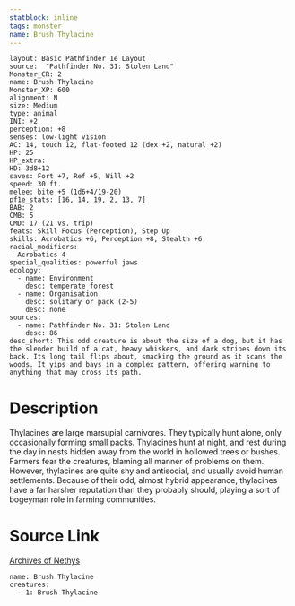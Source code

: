 ```yaml
---
statblock: inline
tags: monster
name: Brush Thylacine
---
```

```statblock
layout: Basic Pathfinder 1e Layout
source:  "Pathfinder No. 31: Stolen Land"
Monster_CR: 2
name: Brush Thylacine
Monster_XP: 600
alignment: N
size: Medium
type: animal
INI: +2
perception: +8
senses: low-light vision
AC: 14, touch 12, flat-footed 12 (dex +2, natural +2)
HP: 25
HP_extra: 
HD: 3d8+12
saves: Fort +7, Ref +5, Will +2
speed: 30 ft.
melee: bite +5 (1d6+4/19-20)
pf1e_stats: [16, 14, 19, 2, 13, 7]
BAB: 2
CMB: 5
CMD: 17 (21 vs. trip)
feats: Skill Focus (Perception), Step Up
skills: Acrobatics +6, Perception +8, Stealth +6
racial_modifiers:
- Acrobatics 4
special_qualities: powerful jaws
ecology:
  - name: Environment
    desc: temperate forest
  - name: Organisation
    desc: solitary or pack (2-5)
    desc: none
sources:
  - name: Pathfinder No. 31: Stolen Land
    desc: 86
desc_short: This odd creature is about the size of a dog, but it has the slender build of a cat, heavy whiskers, and dark stripes down its back. Its long tail flips about, smacking the ground as it scans the woods. It yips and bays in a complex pattern, offering warning to anything that may cross its path.
```
# Description
Thylacines are large marsupial carnivores. They typically hunt alone, only occasionally forming small packs. Thylacines hunt at night, and rest during the day in nests hidden away from the world in hollowed trees or bushes. Farmers fear the creatures, blaming all manner of problems on them. However, thylacines are quite shy and antisocial, and usually avoid human settlements. Because of their odd, almost hybrid appearance, thylacines have a far harsher reputation than they probably should, playing a sort of bogeyman role in farming communities.
# Source Link
[Archives of Nethys](https://aonprd.com/MonsterDisplay.aspx?ItemName=Brush%20Thylacine)
```encounter-table
name: Brush Thylacine
creatures:
  - 1: Brush Thylacine
```

